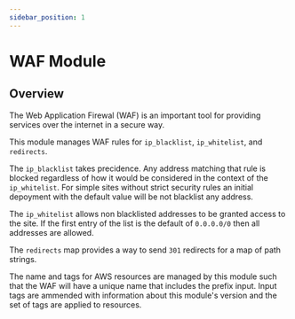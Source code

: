 ```yaml
---
sidebar_position: 1
---
```


# WAF Module
## Overview
The Web Application Firewal (WAF) is an important tool for providing services
over the internet in a secure way.

This module manages WAF rules for `ip_blacklist`, `ip_whitelist`, and
`redirects`.

The `ip_blacklist` takes precidence. Any address matching that rule is blocked
regardless of how it would be considered in the context of the `ip_whitelist`.
For simple sites without strict security rules an initial depoyment with the
default value will be not blacklist any address.

The `ip_whitelist` allows non blacklisted addresses to be granted access to the
site. If the first entry of the list is the default of `0.0.0.0/0` then all
addresses are allowed.

The `redirects` map provides a way to send `301` redirects for a map of path
strings.

The name and tags for AWS resources are managed by this module such that the
WAF will have a unique name that includes the prefix input. Input tags are
ammended with information about this module's version and the set of tags are
applied to resources.

[chge]: ./CHANGES.md
[code]: ./CODE-OF-CONDUCT.md
[cont]: ./CONTRIBUTING.md
[lice]: ./LICENSE.md
